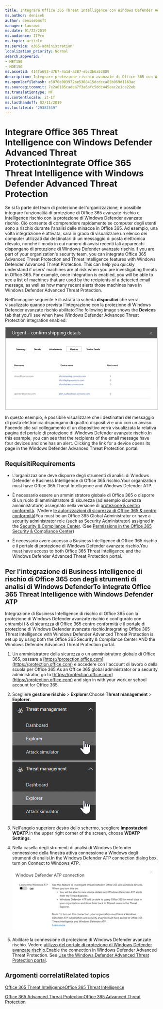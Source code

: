 ```yaml
---
title: Integrare Office 365 Threat Intelligence con Windows Defender Advanced Threat Protection
ms.author: deniseb
author: denisebmsft
manager: laurawi
ms.date: 01/22/2019
ms.audience: ITPro
ms.topic: article
ms.service: o365-administration
localization_priority: Normal
search.appverid:
- MET150
- MOE150
ms.assetid: 414fa693-d7b7-4a1d-a387-ebc3b6a52889
description: Integrare protezione rischio avanzate di Office 365 con Windows Defender avanzate rischio di protezione per visualizzare ulteriori informazioni sulla gestione di rischio.
ms.openlocfilehash: e5070e003972ae5308415dcdcca85b069d1163ac
ms.sourcegitcommit: 7e2a0185cadea7f3a6afc5ddc445eac2e1ce22eb
ms.translationtype: MT
ms.contentlocale: it-IT
ms.lasthandoff: 02/11/2019
ms.locfileid: "29382539"
---
```

# <a name="integrate-office-365-threat-intelligence-with-windows-defender-advanced-threat-protection"></a><span data-ttu-id="747a9-103">Integrare Office 365 Threat Intelligence con Windows Defender Advanced Threat Protection</span><span class="sxs-lookup"><span data-stu-id="747a9-103">Integrate Office 365 Threat Intelligence with Windows Defender Advanced Threat Protection</span></span>

<span data-ttu-id="747a9-p101">Se si fa parte del team di protezione dell'organizzazione, è possibile integrare funzionalità di protezione di Office 365 avanzate rischio e Intelligence rischio con la protezione di Windows Defender avanzate rischio. Ciò consente di comprendere rapidamente se computer degli utenti sono a rischio durante l'analisi delle minacce in Office 365. Ad esempio, una volta integrazione è attivata, sarà in grado di visualizzare un elenco dei computer utilizzati dai destinatari di un messaggio di posta elettronica rilevato, nonché il modo in cui numero di avvisi recenti tali apparecchi dispongano di protezione di Windows Defender avanzate rischio.</span><span class="sxs-lookup"><span data-stu-id="747a9-p101">If you are part of your organization's security team, you can integrate Office 365 Advanced Threat Protection and Threat Intelligence features with Windows Defender Advanced Threat Protection. This can help you quickly understand if users' machines are at risk when you are investigating threats in Office 365. For example, once integration is enabled, you will be able to see a list of machines that are used by the recipients of a detected email message, as well as how many recent alerts those machines have in Windows Defender Advanced Threat Protection.</span></span>
  
<span data-ttu-id="747a9-107">Nell'immagine seguente è illustrata la scheda **dispositivi** che verrà visualizzato quando prevista l'integrazione con la protezione di Windows Defender avanzate rischio abilitato:</span><span class="sxs-lookup"><span data-stu-id="747a9-107">The following image shows the **Devices** tab that you'll see when have Windows Defender Advanced Threat Protection integration enabled:</span></span> 
  
![Quando è abilitata degli strumenti di analisi di Windows Defender, è possibile visualizzare un elenco di computer con gli avvisi.](media/fec928ea-8f0c-44d7-80b9-a2e0a8cd4e89.PNG)
  
<span data-ttu-id="747a9-p102">In questo esempio, è possibile visualizzare che i destinatari del messaggio di posta elettronica dispongano di quattro dispositivi e uno con un avviso. Facendo clic sul collegamento di un dispositivo verrà visualizzata la relativa pagina del portale di protezione di Windows Defender avanzate rischio.</span><span class="sxs-lookup"><span data-stu-id="747a9-p102">In this example, you can see that the recipients of the email message have four devices and one has an alert. Clicking the link for a device opens its page in the Windows Defender Advanced Threat Protection portal.</span></span>
  
## <a name="requirements"></a><span data-ttu-id="747a9-111">Requisiti</span><span class="sxs-lookup"><span data-stu-id="747a9-111">Requirements</span></span>

- <span data-ttu-id="747a9-112">L'organizzazione deve disporre degli strumenti di analisi di Windows Defender e Business Intelligence di Office 365 rischio.</span><span class="sxs-lookup"><span data-stu-id="747a9-112">Your organization must have Office 365 Threat Intelligence and Windows Defender ATP.</span></span>
    
- <span data-ttu-id="747a9-p103">È necessario essere un amministratore globale di Office 365 o disporre di un ruolo di amministratore di sicurezza (ad esempio sicurezza amministratore) assegnato nella versione di [protezione &amp; centro conformità](https://protection.office.com). (Vedere [le autorizzazioni di sicurezza di Office 365 &amp; centro conformità](permissions-in-the-security-and-compliance-center.md))</span><span class="sxs-lookup"><span data-stu-id="747a9-p103">You must be an Office 365 Global Administrator or have a security administrator role (such as Security Administrator) assigned in the [Security &amp; Compliance Center](https://protection.office.com). (See [Permissions in the Office 365 Security &amp; Compliance Center](permissions-in-the-security-and-compliance-center.md))</span></span>
    
- <span data-ttu-id="747a9-115">È necessario avere accesso a Business Intelligence di Office 365 rischio e il portale di protezione di Windows Defender avanzate rischio.</span><span class="sxs-lookup"><span data-stu-id="747a9-115">You must have access to both Office 365 Threat Intelligence and the Windows Defender Advanced Threat Protection portal.</span></span>
    
## <a name="to-integrate-office-365-threat-intelligence-with-windows-defender-atp"></a><span data-ttu-id="747a9-116">Per l'integrazione di Business Intelligence di rischio di Office 365 con degli strumenti di analisi di Windows Defender</span><span class="sxs-lookup"><span data-stu-id="747a9-116">To integrate Office 365 Threat Intelligence with Windows Defender ATP</span></span>

<span data-ttu-id="747a9-117">Integrazione di Business Intelligence di rischio di Office 365 con la protezione di Windows Defender avanzate rischio è configurato con entrambi i & di sicurezza di Office 365 centro conformità e il portale di protezione di Windows Defender avanzate rischio.</span><span class="sxs-lookup"><span data-stu-id="747a9-117">Integrating Office 365 Threat Intelligence with Windows Defender Advanced Threat Protection is set up by using both the Office 365 Security & Compliance Center AND the Windows Defender Advanced Threat Protection portal.</span></span>
  
1. <span data-ttu-id="747a9-118">Un amministratore della sicurezza o un amministratore globale di Office 365, passare a [https://protection.office.com](https://protection.office.com) e accedere con l'account di lavoro o della scuola per Office 365.</span><span class="sxs-lookup"><span data-stu-id="747a9-118">As an Office 365 global administrator or a security administrator, go to [https://protection.office.com](https://protection.office.com) and sign in with your work or school account for Office 365.</span></span> 
    
2. <span data-ttu-id="747a9-119">Scegliere **gestione rischio** \> **Explorer**.</span><span class="sxs-lookup"><span data-stu-id="747a9-119">Choose **Threat management** \> **Explorer**.</span></span><br><span data-ttu-id="747a9-120">![Explorer menu Threat Management](media/ThreatMgmt-Explorer-nav.png)</span><span class="sxs-lookup"><span data-stu-id="747a9-120">![Explorer in Threat Management menu](media/ThreatMgmt-Explorer-nav.png)</span></span><br>
    
3. <span data-ttu-id="747a9-121">Nell'angolo superiore destro dello schermo, scegliere **Impostazioni WDATP**.</span><span class="sxs-lookup"><span data-stu-id="747a9-121">In the upper right corner of the screen, choose **WDATP Settings**.</span></span>
    
4. <span data-ttu-id="747a9-122">Nella casella degli strumenti di analisi di Windows Defender connessione della finestra attiva connessione a Windows degli strumenti di analisi.</span><span class="sxs-lookup"><span data-stu-id="747a9-122">In the Windows Defender ATP connection dialog box, turn on Connect to Windows ATP.</span></span><br>![Connessione degli strumenti di analisi di Windows Defender](media/Explorer-WDATPConnection-dialog.png)<br>
    
5. <span data-ttu-id="747a9-p104">Abilitare la connessione di protezione di Windows Defender avanzate rischio. Vedere [utilizzo del portale di protezione di Windows Defender avanzate rischio](https://go.microsoft.com/fwlink/?linkid=859690).</span><span class="sxs-lookup"><span data-stu-id="747a9-p104">Enable the connection in Windows Defender Advanced Threat Protection. See [Use the Windows Defender Advanced Threat Protection portal](https://go.microsoft.com/fwlink/?linkid=859690).</span></span>

  
## <a name="related-topics"></a><span data-ttu-id="747a9-126">Argomenti correlati</span><span class="sxs-lookup"><span data-stu-id="747a9-126">Related topics</span></span>

[<span data-ttu-id="747a9-127">Office 365 Threat Intelligence</span><span class="sxs-lookup"><span data-stu-id="747a9-127">Office 365 Threat Intelligence</span></span>](office-365-ti.md)
  
[<span data-ttu-id="747a9-128">Office 365 Advanced Threat Protection</span><span class="sxs-lookup"><span data-stu-id="747a9-128">Office 365 Advanced Threat Protection</span></span>](office-365-atp.md)
  

